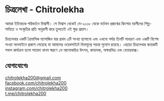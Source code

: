 # চিত্রলেখা - Chitrolekha
আমরা ইতিবাচক পরিবর্তনে বিশ্বাসী। সে বিশ্বাস থেকেই মে-২০১৮ থেকে বর্তমান প্রজন্মের কিশোর বয়সীদের শিল্প-সাহিত্য ও সংস্কৃতির প্রতি অনুরাগী করে তুলতেই এই ক্ষুদ্র প্রয়াস।  
  
  
চিত্রলেখার একটি ত্রৈমাসিক ম্যাগাজিন যার প্রথম ৩টি সংখ্যা ছাপানো এবং এখনো পর্যন্ত তিনটি সাধারণ এবং একটি বিশেষ সংখ্যা অনলাইনে প্রকাশ পেয়েছে যা আমাদের ওয়েবসাইটে বিনামূল্যে পড়ার সুযোগ রয়েছে। এছাড়া চিত্রলেখার কয়েকটি সফল কার্যক্রম হলো সায়েদা খানম স্মরণে ১ম আলোকচিত্র উৎসব, কাব্যমঞ্চ, অক্ষরমিত্র এবং বেতারবাক্স।  
  
  

## যোগাযোগেঃ  
  
[chitrolekha200@gmail.com](mailto:chitrolekha200@gmail.com)  
[facebook.com/chitrolekha200](https://www.facebook.com/chitrolekha200)  
[instagram.com/chitrolekha200](https://www.instagram.com/chitrolekha200/)  
[t.me/chitrolekha200](https://t.me/chitrolekha200)  
  
